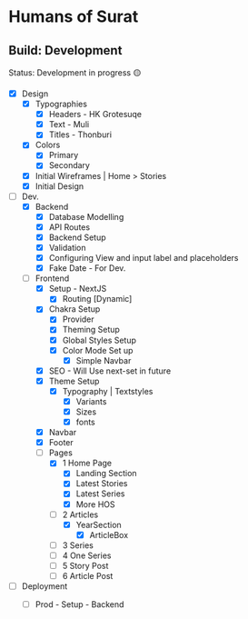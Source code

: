 # Humans of Surat
## Build: Development
Status: Development in progress 🟡

- [x] Design
	- [x] Typographies
		- [x] Headers - HK Grotesuqe
		- [x] Text - Muli 
		- [x] Titles - Thonburi
	- [x] Colors
		- [x] Primary 
		- [x] Secondary
	- [x] Initial Wireframes | Home > Stories
	- [x] Initial Design
- [ ] Dev.
	- [x] Backend
		- [x] Database Modelling
		- [x] API Routes 
		- [x] Backend Setup 
		- [x] Validation 
		- [x] Configuring View and input label and placeholders
		- [x] Fake Date - For Dev.
	- [ ] Frontend
		- [x] Setup - NextJS
			- [x] Routing [Dynamic]
		- [x] Chakra Setup 
			- [x] Provider
			- [x] Theming Setup
			- [x] Global Styles Setup 
			- [x] Color Mode Set up
				- [x] Simple Navbar
		- [x] SEO - Will Use next-set in future
		- [x] Theme Setup
			- [x] Typography | Textstyles
				- [x] Variants
				- [x] Sizes
				- [x] fonts
		- [x] Navbar
		- [x] Footer
		- [ ] Pages
			- [x] 1 Home Page
				- [x] Landing Section
				- [x] Latest Stories
				- [x] Latest Series
				- [x] More HOS
			- [ ] 2 Articles
				- [x] YearSection
					- [x] ArticleBox
			- [ ] 3 Series
			- [ ] 4 One Series  
			- [ ] 5 Story Post
			- [ ] 6 Article Post

- [ ] Deployment
	- [ ] Prod - Setup - Backend 

